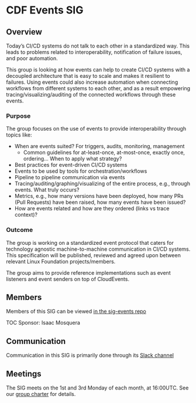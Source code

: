 # CDF Events SIG

## Overview
Today’s CI/CD systems do not talk to each other in a standardized way. This leads to problems related to interoperability, notification of failure issues, and poor automation.

This group is looking at how events can help to create CI/CD systems with a decoupled architecture that is easy to scale and makes it resilient to failures. Using events could also increase automation when connecting workflows from different systems to each other, and as a result empowering tracing/visualizing/auditing of the connected workflows through these events.

### Purpose
The group focuses on the use of events to provide interoperability through topics like:
- When are events suited? For triggers, audits, monitoring, management
  - Common guidelines for at-least-once, at-most-once, exactly once, ordering… When to apply what strategy?
- Best practices for event-driven CI/CD systems
- Events to be used by tools for orchestration/workflows
- Pipeline to pipeline communication via events
- Tracing/auditing/graphing/visualizing of the entire process, e.g., through events. What truly occurs?
- Metrics, e.g., how many versions have been deployed, how many PRs (Pull Requests) have been raised, how many events have been issued?  
- How are events related and how are they ordered (links vs trace context)?

### Outcome
The group is working on a standardized event protocol that caters for technology agnostic machine-to-machine communication in CI/CD systems. This specification will be published, reviewed and agreed upon between relevant Linux Foundation projects/members.

The group aims to provide reference implementations such as event listeners and event senders on top of CloudEvents.

## Members
Members of this SIG can be viewed [in the sig-events repo](https://github.com/cdfoundation/sig-events#members)

TOC Sponsor: Isaac Mosquera

## Communication
Communication in this SIG is primarily done through its [Slack channel](https://cdeliveryfdn.slack.com/archives/C0151BTKEJX)

## Meetings
The SIG meets on the 1st and 3rd Monday of each month, at 16:00UTC. See our [group charter](16:00UTC) for details.